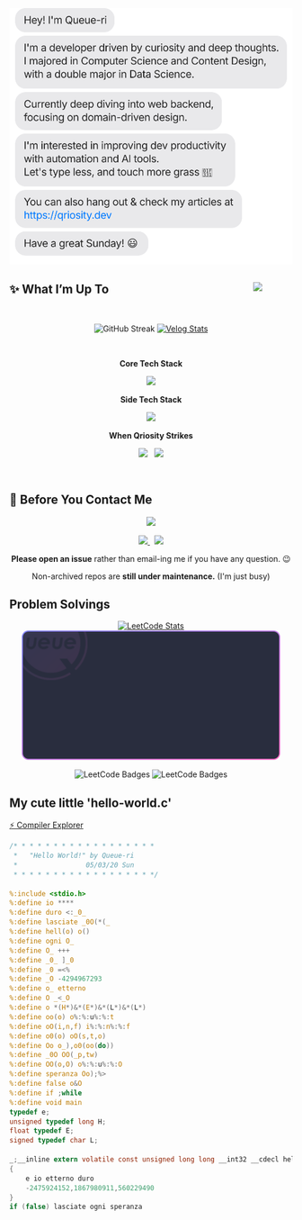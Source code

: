 [![Message](https://github.com/Queue-ri/Queue-ri/blob/main/chat.svg)](https://qriosity.dev)

## <img src="https://em-content.zobj.net/source/microsoft/309/shooting-star_1f320.png" align="right" width="70px" height="auto"> ✨ What I’m Up To

<br>

<p align="center">
<img src="https://github-readme-streak-stats-eight.vercel.app/?user=Queue-ri&theme=material-palenight&hide_border=true&border_radius=16" alt="GitHub Streak" width="390px" height="auto" /> <a href="https://velog.io/@qriosity"><img src="https://velog-readme-stats.vercel.app/api/list?name=qriosity" alt="Velog Stats" width="430px" height="auto" /></a>
</p>
<br>

<p align="center"><b>Core Tech Stack</b></p>
<p align="center">
<img src="https://skillicons.dev/icons?i=spring,react,redux,mysql,postgres,redis,elasticsearch,aws,githubactions,git,docker,kafka,postman">
</p>
<p align="center"><b>Side Tech Stack</b></p>
<p align="center">
<img src="https://skillicons.dev/icons?i=nodejs,express,mongodb,nginx,c,cpp,python,bash,cloudflare,terraform,prisma,sass,figma">
</p>
<p align="center"><b>When Qriosity Strikes</b></p>
<p align="center">
<img src="https://img.shields.io/badge/java_bytecode-%23323330.svg?style=for-the-badge&logo=openjdk&logoColor=F89820">
&nbsp;
<img src="https://custom-icon-badges.demolab.com/badge/nasm-%23323330?style=for-the-badge&logo=nasm&logoColor=3B82F6">
</p>

<br>

## 💬 Before You Contact Me

<p align="center">
<img src="https://velog.velcdn.com/images/qriosity/post/8a73698a-d02e-4103-bf1b-e7868847c1a5/image.png" width="250px" height="auto">
</p>

<p align="center">
<a href="mailto:qriosity.dev@gmail.com">
<img src="https://img.shields.io/badge/gmail-%23323330.svg?style=for-the-badge&logo=gmail&logoColor=EA4335">
</a>
&nbsp;
<a href="https://open.kakao.com/me/queue">
<img src="https://img.shields.io/badge/kakaotalk-%23323330.svg?style=for-the-badge&logo=kakaotalk&logoColor=FFCD00">
</a>
</p>

<p align="center"><b>Please open an issue</b> rather than email-ing me if you have any question. 😉</p>
<p align="center">Non-archived repos are <b>still under maintenance.</b> (I'm just busy)</p>

## Problem Solvings

<p align="center">
<a href="https://leetcode.com/Queue_ri/"><img src="https://leetcard.jacoblin.cool/queue_ri?theme=dark&font=ABeeZee&ext=heatmap" alt="LeetCode Stats" width="360px" height="auto" /></a>
<a href="https://til.qriosity.dev/featured/ps/java-snippets-for-ps"><img src="https://github.com/Queue-ri/TIL/blob/main/badge/ps-badge.svg" width="460px" height="auto"/></a>
<!-- 솔브냥 뱃지 터짐 -->
<!-- <a href="https://solved.ac/en/profile/queue_ri"><img src="https://api.solve-nyang.com/compose/queue_ri" width="460px" height="auto"/></a> -->
</p>
<p align="center">
<img src="https://velog.velcdn.com/images/qriosity/post/f48d7d02-e77c-44e7-8258-b5d10080486a/image.svg" alt="LeetCode Badges" width="300px" height="auto" />
<img src="https://velog.velcdn.com/images/qriosity/post/7d923942-4578-4ad1-a132-c7369a8dbc99/image.svg" alt="LeetCode Badges" width="300px" height="auto" />
</p>

## My cute little 'hello-world.c'

[⚡ Compiler Explorer](https://godbolt.org/z/EoWTTY4qb)

```c
/* * * * * * * * * * * * * * * * * *
 *   "Hello World!" by Queue-ri  
 *                 05/03/20 Sun  
 * * * * * * * * * * * * * * * * * */

%:include <stdio.h>
%:define io ****
%:define duro <:_0_
%:define lasciate _0O(*(_
%:define hell(o) o()
%:define ogni O_
%:define O_ +++
%:define _0_ ]_0
%:define _0 =<%
%:define _O -4294967293
%:define o_ etterno
%:define O _<_O
%:define o *(H*)&*(E*)&*(L*)&*(L*)
%:define oo(o) o%:%:u%:%:t
%:define oO(i,n,f) i%:%:n%:%:f
%:define o0(o) oO(s,t,o)
%:define Oo o_),o0(oo(do))
%:define _0O OO(_p,tw)
%:define OO(o,O) o%:%:u%:%:O
%:define speranza Oo);%>
%:define false o&O
%:define if ;while
%:define void main
typedef e;
unsigned typedef long H;
float typedef E;
signed typedef char L;

_;__inline extern volatile const unsigned long long __int32 __cdecl hell(void)
{
	e io etterno duro
	-2475924152,1867980911,560229490
}
if (false) lasciate ogni speranza
```
